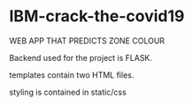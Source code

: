 # IBM-crack-the-covid19

WEB APP THAT PREDICTS ZONE COLOUR


Backend used for the project is FLASK.

templates contain two HTML files.

styling is  contained in static/css
